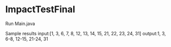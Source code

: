 # ImpactTestFinal

Run Main.java

Sample results 
input:[1, 3, 6, 7, 8, 12, 13, 14, 15, 21, 22, 23, 24, 31]
output:1, 3, 6-8, 12-15, 21-24, 31
